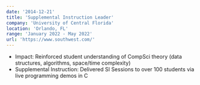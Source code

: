 ```yaml
---
date: '2014-12-21'
title: 'Supplemental Instruction Leader'
company: 'University of Central Florida'
location: 'Orlando, FL'
range: 'January 2022 - May 2022'
url: 'https://www.southwest.com/'
---
```


- Impact: Reinforced student understanding of CompSci theory (data structures, algorithms, space/time complexity)
- Supplemental Instruction: Delivered SI Sessions to over 100 students via live programming demos in C
